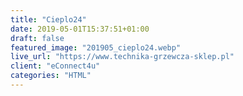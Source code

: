 ```yaml
---
title: "Cieplo24"
date: 2019-05-01T15:37:51+01:00
draft: false
featured_image: "201905_cieplo24.webp"
live_url: "https://www.technika-grzewcza-sklep.pl"
client: "eConnect4u"
categories: "HTML"
---
```


